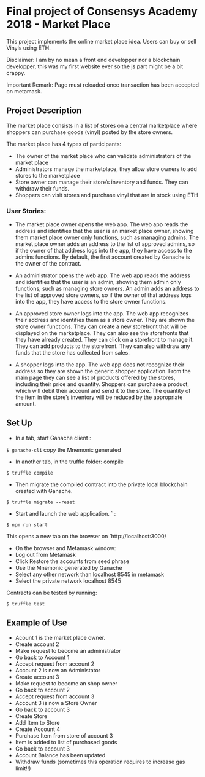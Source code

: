 # Final project of Consensys Academy 2018 - Market Place

This project implements the online market place idea. Users can buy or sell Vinyls using ETH.

Disclaimer: I am by no mean a front end developper nor a blockchain developper, this was my first website ever so the js part might be a bit crappy.

Important Remark: Page must reloaded once transaction has been accepted on metamask.


## Project Description

The market place consists in a list of stores on a central marketplace where shoppers can purchase goods (vinyl) posted by the store owners.

The market place has 4 types of participants:

* The owner of the market place who can validate administrators of the market place
* Administrators manage the marketplace, they allow store owners to add stores to the marketplace
* Store owner can manage their store’s inventory and funds. They can withdraw their funds.
* Shoppers can visit stores and purchase vinyl that are in stock using ETH


### User Stories:

* The market place owner opens the web app. The web app reads the address and identifies that the user is an market place owner, showing them market place owner only functions, such as managing admins. The market place owner adds an address to the list of approved admins, so if the owner of that address logs into the app, they have access to the admins functions.
By default, the first account created by Ganache is the owner of the contract.

* An administrator opens the web app. The web app reads the address and identifies that the user is an admin, showing them admin only functions, such as managing store owners. An admin adds an address to the list of approved store owners, so if the owner of that address logs into the app, they have access to the store owner functions.

* An approved store owner logs into the app. The web app recognizes their address and identifies them as a store owner. They are shown the store owner functions. They can create a new storefront that will be displayed on the marketplace. They can also see the storefronts that they have already created. They can click on a storefront to manage it. They can add products to the storefront. They can also withdraw any funds that the store has collected from sales.

* A shopper logs into the app. The web app does not recognize their address so they are shown the generic shopper application. From the main page they can see a list of products offered by the stores, including their price and quantity. Shoppers can purchase a product, which will debit their account and send it to the store. The quantity of the item in the store’s inventory will be reduced by the appropriate amount.


## 	Set Up


* In a tab, start Ganache client :

`$ ganache-cli` copy the Mnemonic generated

* In another tab, in the truffle folder: compile

`$ truffle compile`

* Then migrate the compiled contract into the private local blockchain created with Ganache.

`$ truffle migrate --reset`

* Start and launch the web application. ` :

`$ npm run start`

This opens a new tab on the browser on `http://localhost:3000/

*  On the browser and Metamask window:
  * Log out from Metamask
  * Click Restore the accounts from seed phrase
  * Use the Mnemonic generated by Ganache
  * Select any other network than localhost 8545 in metamask
  * Select the private network localhost 8545

Contracts can be tested by running:

`$ truffle test`


## Example of Use

* Acount 1 is the market place owner.
* Create account 2
* Make request to become an administrator
* Go back to Account 1
* Accept request from account 2
* Account 2 is now an Administator
* Create account 3
* Make request to become an shop owner
* Go back to account 2
* Accept request from account 3
* Account 3 is now a Store Owner
* Go back to account 3
* Create Store
* Add Item to Store
* Create Account 4
* Purchase Item from store of account 3
* Item is added to list of purchased goods
* Go back to account 3
* Account Balance has been updated
* Withdraw funds (sometimes this operation requires to increase gas limit!!)
